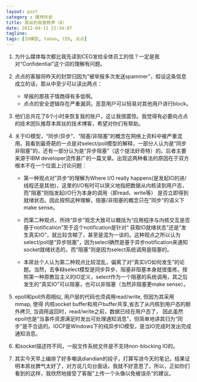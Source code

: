 ```yaml
---
layout: post
category : 儒林外史
title: 屌丝的自我修养（8）
date: 2012-04-11 22:34:07
tagline:
tags: [IO模型, Yahoo, CEO, 点点]
---
```


1. 为什么媒体每次都比我先读到CEO发给全体员工的信？一定是我对“Confidential”这个词的理解有问题。

2. 点点的客服将昨天的封禁归因为“被举报多次发送spammer”，假设这条信息成立的话，那从中至少可以读出两点：

    * 举报的那孩子情商得有多低啊。
    * 点点的安全逻辑存在严重漏洞，恶意用户可以轻易对其他用户进行block。 

3.  他们总共花了6个小时来恢复我的账户，这让我很震惊。我觉得有必要向点点的技术团队推荐本屌丝的技术博客，希望对你们有帮助。

4. 关于IO模型，“同步/异步”、“阻塞/非阻塞”的概念在网络上资料中被严重混用。我看到最奇葩的一点是对select/poll模型的解释，一部分人认为是“同步非阻塞”的，还有一部分认为是“异步阻塞”（这个提法好奇特）的。后者主要来源于IBM developer流传甚广的一篇文章。出现这两种看法的原因在于双方根本不在一个位面上讨论问题：

    * 第一种观点对”异步“的理解为Where I/O really happens(是发起IO的进/线程还是其他)，这里的I/O有时可以狭义地指把数据从内核读到用户态，而”阻塞“则指发起I/O行为本身的调用（即read、write等） 是否立即得到就绪状态。因此按照这种理解，阻塞/非阻塞的概念只在”同步“的语义下make sense。

    * 而第二种观点，所持“异步”观念大致可以概括为“应用程序与内核交互是否基于notification”至于这个notification是针对“ 获取IO就绪状态”还是“发生真实IO”，就比较含糊了，甚至是混为一谈的。这种观点之所以认为select/poll是“异步阻塞”，因为select确然是基于异步notification来通知socket就绪状态的，而“阻塞”则是因为select系统调用是阻塞的。

    * 本屌丝个人认为第二种观点比较混乱，偏离了对“真实I/O如何发生”的论题。当然，去争辩select模型是同步异步、阻塞非阻塞本身就很蛋疼。按照第一种原教旨主义的IO定义，select作为一个阻塞的系统调用，其之后发生的“真实IO”可以阻塞，也可以非阻塞（当然非阻塞更make sense）。

5. epoll和poll外观相似, 用户层的代码也须调用read/write, 但因为其采用 mmap, 使得 内核socket buffer和用户buffer共享,省去了从内核到用户态的额外拷贝, 当调用返回时，read/write之前，数据已经在用户态了， 因此虽然epoll也是“当事件资源满足时发出可处理通知消息”，但简单地讲其归为“同步”是不合适的。IOCP是Windows下的纯异步IO模型，是当IO完成时发出完成通知消息。

6. 和socket描述符不同，一般文件系统文件是不支持non-blocking IO的。

7. 其实今天早上编排了好多嘲讽diandian的段子，打算写进今天的笔记。结果证明本屌丝脾气太好了，对方说几句台面话，我就不好意思了。所以，正如你们看到的这样，我欣然地接受了客服“上传一个头像以免被误杀”的建议。

